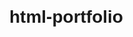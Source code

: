 # html-portfolio
﻿<!DOCTYPE html>
<html lang="en">
<head>
    <meta charset="UTF-8">
    <meta name="viewport" content="width=device-width, initial-scale=1.0">
    <title>Ваше ім'я - Портфоліо</title>
    <style>
        body {
            font-family: Arial, sans-serif;
            margin: 20px;
        }

        header, section, footer {
            margin-bottom: 20px;
        }

        header {
            text-align: center;
        }

        section {
            max-width: 800px;
            margin: 0 auto;
        }

        h1, h2, p {
            text-align: center;
        }

        img {
            max-width: 100%;
            height: auto;
        }

        .project {
            margin-bottom: 40px;
        }
    </style>
</head>
<body>

    <header>
        <h1>Ваше Ім'я</h1>
        <p>Шахов Кирило</p>
    </header>

    <section>
        <h2>Про мене</h2>
        <p>Вчусь у группі ПЗ-21.</p>
    </section>

    <section>
        <h2>Мої проекти</h2>

        <div class="project">
            <h3>Лабораторна 1</h3>            
            <img src="LB1.jpg" alt="Проект 1">
        </div>

        <div class="project">
            <h3>Лабораторна 2</h3>            
            <img src="LB2.jpg" alt="Проект 2">
        </div>

        <!-- Додайте інші проекти за аналогією -->

    </section>
   

</body>
</html>
